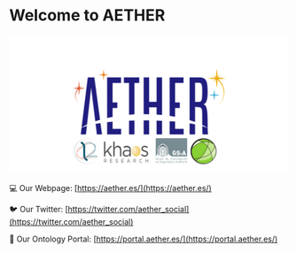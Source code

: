 # Welcome to AETHER

![aether logo](aether.svg)

💻 Our Webpage: [https://aether.es/](https://aether.es/)

🐦 Our Twitter: [https://twitter.com/aether_social](https://twitter.com/aether_social)

🔗 Our Ontology Portal: [https://portal.aether.es/](https://portal.aether.es/)


